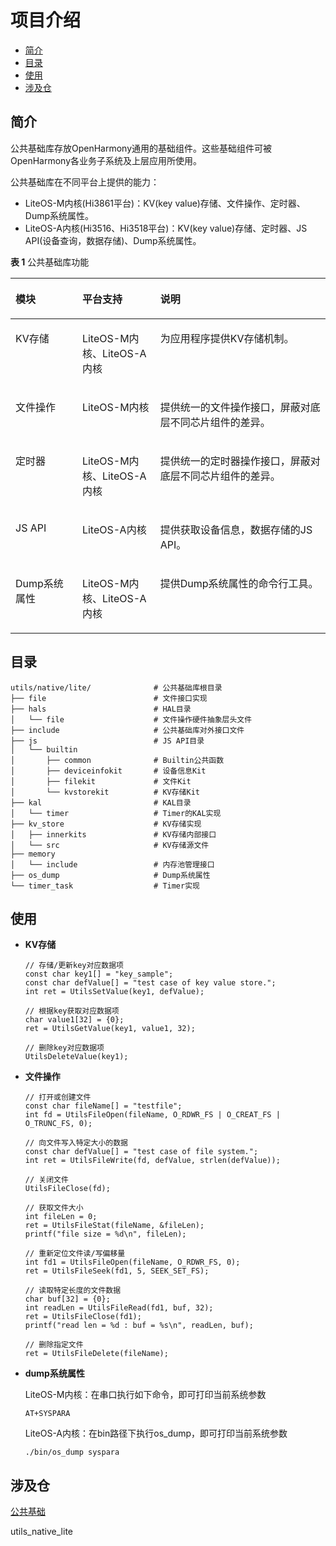 # 项目介绍<a name="ZH-CN_TOPIC_0000001121139825"></a>

-   [简介](#section62661387114)
-   [目录](#section1464106163817)
-   [使用](#section25021123178)
-   [涉及仓](#section4571352889)

## 简介<a name="section62661387114"></a>

公共基础库存放OpenHarmony通用的基础组件。这些基础组件可被OpenHarmony各业务子系统及上层应用所使用。

公共基础库在不同平台上提供的能力：

-   LiteOS-M内核\(Hi3861平台\)：KV\(key value\)存储、文件操作、定时器、Dump系统属性。
-   LiteOS-A内核\(Hi3516、Hi3518平台\)：KV\(key value\)存储、定时器、JS API\(设备查询，数据存储\)、Dump系统属性。

**表 1**  公共基础库功能

<a name="zh-cn_topic_0000001052623010_table206292206282"></a>
<table><thead align="left"><tr id="zh-cn_topic_0000001052623010_row8629020112819"><th class="cellrowborder" valign="top" width="21.22%" id="mcps1.2.4.1.1"><p id="zh-cn_topic_0000001052623010_p66291220192816"><a name="zh-cn_topic_0000001052623010_p66291220192816"></a><a name="zh-cn_topic_0000001052623010_p66291220192816"></a>模块</p>
</th>
<th class="cellrowborder" valign="top" width="24.77%" id="mcps1.2.4.1.2"><p id="zh-cn_topic_0000001052623010_p3629122014289"><a name="zh-cn_topic_0000001052623010_p3629122014289"></a><a name="zh-cn_topic_0000001052623010_p3629122014289"></a>平台支持</p>
</th>
<th class="cellrowborder" valign="top" width="54.010000000000005%" id="mcps1.2.4.1.3"><p id="zh-cn_topic_0000001052623010_p206298206288"><a name="zh-cn_topic_0000001052623010_p206298206288"></a><a name="zh-cn_topic_0000001052623010_p206298206288"></a>说明</p>
</th>
</tr>
</thead>
<tbody><tr id="zh-cn_topic_0000001052623010_row1162992082812"><td class="cellrowborder" valign="top" width="21.22%" headers="mcps1.2.4.1.1 "><p id="zh-cn_topic_0000001052623010_p136291920192814"><a name="zh-cn_topic_0000001052623010_p136291920192814"></a><a name="zh-cn_topic_0000001052623010_p136291920192814"></a>KV存储</p>
</td>
<td class="cellrowborder" valign="top" width="24.77%" headers="mcps1.2.4.1.2 "><p id="zh-cn_topic_0000001052623010_p5629112019284"><a name="zh-cn_topic_0000001052623010_p5629112019284"></a><a name="zh-cn_topic_0000001052623010_p5629112019284"></a>LiteOS-M内核、LiteOS-A内核</p>
</td>
<td class="cellrowborder" valign="top" width="54.010000000000005%" headers="mcps1.2.4.1.3 "><p id="zh-cn_topic_0000001052623010_p3630112072811"><a name="zh-cn_topic_0000001052623010_p3630112072811"></a><a name="zh-cn_topic_0000001052623010_p3630112072811"></a>为应用程序提供KV存储机制。</p>
</td>
</tr>
<tr id="zh-cn_topic_0000001052623010_row116301920152816"><td class="cellrowborder" valign="top" width="21.22%" headers="mcps1.2.4.1.1 "><p id="zh-cn_topic_0000001052623010_p96300207286"><a name="zh-cn_topic_0000001052623010_p96300207286"></a><a name="zh-cn_topic_0000001052623010_p96300207286"></a>文件操作</p>
</td>
<td class="cellrowborder" valign="top" width="24.77%" headers="mcps1.2.4.1.2 "><p id="zh-cn_topic_0000001052623010_p1463032012281"><a name="zh-cn_topic_0000001052623010_p1463032012281"></a><a name="zh-cn_topic_0000001052623010_p1463032012281"></a>LiteOS-M内核</p>
</td>
<td class="cellrowborder" valign="top" width="54.010000000000005%" headers="mcps1.2.4.1.3 "><p id="zh-cn_topic_0000001052623010_p163042052810"><a name="zh-cn_topic_0000001052623010_p163042052810"></a><a name="zh-cn_topic_0000001052623010_p163042052810"></a>提供统一的文件操作接口，屏蔽对底层不同芯片组件的差异。</p>
</td>
</tr>
<tr id="zh-cn_topic_0000001052623010_row1163022022812"><td class="cellrowborder" valign="top" width="21.22%" headers="mcps1.2.4.1.1 "><p id="zh-cn_topic_0000001052623010_p66308202284"><a name="zh-cn_topic_0000001052623010_p66308202284"></a><a name="zh-cn_topic_0000001052623010_p66308202284"></a>定时器</p>
</td>
<td class="cellrowborder" valign="top" width="24.77%" headers="mcps1.2.4.1.2 "><p id="zh-cn_topic_0000001052623010_p26301620192820"><a name="zh-cn_topic_0000001052623010_p26301620192820"></a><a name="zh-cn_topic_0000001052623010_p26301620192820"></a>LiteOS-M内核、LiteOS-A内核</p>
</td>
<td class="cellrowborder" valign="top" width="54.010000000000005%" headers="mcps1.2.4.1.3 "><p id="zh-cn_topic_0000001052623010_p2630172062815"><a name="zh-cn_topic_0000001052623010_p2630172062815"></a><a name="zh-cn_topic_0000001052623010_p2630172062815"></a>提供统一的定时器操作接口，屏蔽对底层不同芯片组件的差异。</p>
</td>
</tr>
<tr id="zh-cn_topic_0000001052623010_row363012202282"><td class="cellrowborder" valign="top" width="21.22%" headers="mcps1.2.4.1.1 "><p id="zh-cn_topic_0000001052623010_p4502105418285"><a name="zh-cn_topic_0000001052623010_p4502105418285"></a><a name="zh-cn_topic_0000001052623010_p4502105418285"></a>JS API</p>
</td>
<td class="cellrowborder" valign="top" width="24.77%" headers="mcps1.2.4.1.2 "><p id="zh-cn_topic_0000001052623010_p199870135293"><a name="zh-cn_topic_0000001052623010_p199870135293"></a><a name="zh-cn_topic_0000001052623010_p199870135293"></a>LiteOS-A内核</p>
</td>
<td class="cellrowborder" valign="top" width="54.010000000000005%" headers="mcps1.2.4.1.3 "><p id="zh-cn_topic_0000001052623010_p1550005422814"><a name="zh-cn_topic_0000001052623010_p1550005422814"></a><a name="zh-cn_topic_0000001052623010_p1550005422814"></a>提供获取设备信息，数据存储的JS API。</p>
</td>
</tr>
<tr id="zh-cn_topic_0000001052623010_row5553145162815"><td class="cellrowborder" valign="top" width="21.22%" headers="mcps1.2.4.1.1 "><p id="zh-cn_topic_0000001052623010_p106300200288"><a name="zh-cn_topic_0000001052623010_p106300200288"></a><a name="zh-cn_topic_0000001052623010_p106300200288"></a>Dump系统属性</p>
</td>
<td class="cellrowborder" valign="top" width="24.77%" headers="mcps1.2.4.1.2 "><p id="zh-cn_topic_0000001052623010_p16300204280"><a name="zh-cn_topic_0000001052623010_p16300204280"></a><a name="zh-cn_topic_0000001052623010_p16300204280"></a>LiteOS-M内核、LiteOS-A内核</p>
</td>
<td class="cellrowborder" valign="top" width="54.010000000000005%" headers="mcps1.2.4.1.3 "><p id="zh-cn_topic_0000001052623010_p1563018208286"><a name="zh-cn_topic_0000001052623010_p1563018208286"></a><a name="zh-cn_topic_0000001052623010_p1563018208286"></a>提供Dump系统属性的命令行工具。</p>
</td>
</tr>
</tbody>
</table>

## 目录<a name="section1464106163817"></a>

```
utils/native/lite/              # 公共基础库根目录
├── file                        # 文件接口实现
├── hals                        # HAL目录
│   └── file                    # 文件操作硬件抽象层头文件
├── include                     # 公共基础库对外接口文件
├── js                          # JS API目录                 
│   └── builtin
│       ├── common              # Builtin公共函数
│       ├── deviceinfokit       # 设备信息Kit
│       ├── filekit             # 文件Kit
│       └── kvstorekit          # KV存储Kit
├── kal                         # KAL目录
│   └── timer                   # Timer的KAL实现
├── kv_store	                # KV存储实现
│   ├── innerkits               # KV存储内部接口
│   └── src	                    # KV存储源文件
├── memory
│   └── include                 # 内存池管理接口
├── os_dump                     # Dump系统属性
└── timer_task                  # Timer实现
```

## 使用<a name="section25021123178"></a>

-   **KV存储**

    ```
    // 存储/更新key对应数据项
    const char key1[] = "key_sample";
    const char defValue[] = "test case of key value store.";
    int ret = UtilsSetValue(key1, defValue);
    
    // 根据key获取对应数据项
    char value1[32] = {0};
    ret = UtilsGetValue(key1, value1, 32);
    
    // 删除key对应数据项
    UtilsDeleteValue(key1);
    ```

-   **文件操作**

    ```
    // 打开或创建文件
    const char fileName[] = "testfile";
    int fd = UtilsFileOpen(fileName, O_RDWR_FS | O_CREAT_FS | O_TRUNC_FS, 0);
    
    // 向文件写入特定大小的数据
    const char defValue[] = "test case of file system.";
    int ret = UtilsFileWrite(fd, defValue, strlen(defValue));
    
    // 关闭文件
    UtilsFileClose(fd);
    
    // 获取文件大小
    int fileLen = 0;
    ret = UtilsFileStat(fileName, &fileLen);
    printf("file size = %d\n", fileLen);
    
    // 重新定位文件读/写偏移量
    int fd1 = UtilsFileOpen(fileName, O_RDWR_FS, 0);
    ret = UtilsFileSeek(fd1, 5, SEEK_SET_FS);
    
    // 读取特定长度的文件数据
    char buf[32] = {0};
    int readLen = UtilsFileRead(fd1, buf, 32);
    ret = UtilsFileClose(fd1);
    printf("read len = %d : buf = %s\n", readLen, buf);
    
    // 删除指定文件
    ret = UtilsFileDelete(fileName);
    ```


-   **dump系统属性**

    LiteOS-M内核：在串口执行如下命令，即可打印当前系统参数

    ```
    AT+SYSPARA
    ```

    LiteOS-A内核：在bin路径下执行os\_dump，即可打印当前系统参数

    ```
    ./bin/os_dump syspara
    ```


## 涉及仓<a name="section4571352889"></a>

[公共基础](https://gitee.com/openharmony/docs/blob/master/zh-cn/readme/%E5%85%AC%E5%85%B1%E5%9F%BA%E7%A1%80.md)

utils\_native\_lite

